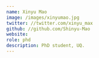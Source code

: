 ```yaml
---
name: Xinyu Mao
image: /images/xinyumao.jpg
twitter: //twitter.com/xinyu_max
github: //github.com/Shinyu-Mao
website: 
role: phd
description: PhD student, UQ.
---
```



